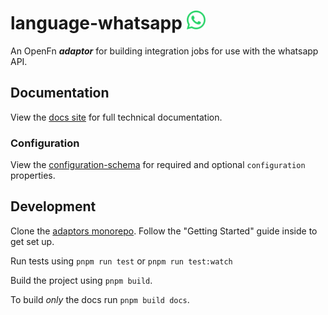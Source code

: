 # language-whatsapp <img src='./assets/square.png' width="30" height="30"/>

An OpenFn **_adaptor_** for building integration jobs for use with the
whatsapp API.

## Documentation

View the
[docs site](https://docs.openfn.org/adaptors/packages/whatsapp-docs) for
full technical documentation.

### Configuration

View the
[configuration-schema](https://docs.openfn.org/adaptors/packages/whatsapp-configuration-schema/)
for required and optional `configuration` properties.

## Development

Clone the [adaptors monorepo](https://github.com/OpenFn/adaptors). Follow the
"Getting Started" guide inside to get set up.

Run tests using `pnpm run test` or `pnpm run test:watch`

Build the project using `pnpm build`.

To build _only_ the docs run `pnpm build docs`.
